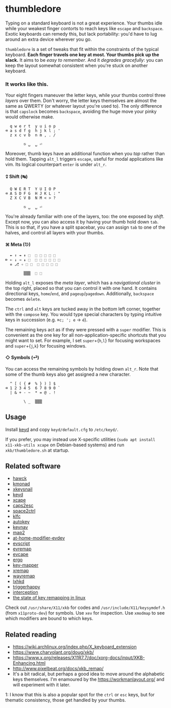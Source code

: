 # thumbledore

Typing on a standard keyboard is not a great experience. Your thumbs idle while your weakest finger contorts to reach keys like `escape` and `backspace`. Exotic keyboards can remedy this, but lack portability: you'd have to lug around an extra device wherever you go.

`thumbledore` is a set of tweaks that fit within the constraints of the typical keyboard. **Each finger travels one key at most. Your thumbs pick up the slack.** It aims to be *easy to remember*. And it *degrades gracefully*: you can keep the layout somewhat consistent when you're stuck on another keyboard.


### It works like this.

Your eight fingers maneuver the letter keys, while your thumbs control three *layers* over them. Don't worry, the letter keys themselves are almost the same as QWERTY (or whatever layout you're used to). The only difference is that `capslock` becomes `backspace`, avoiding the huge move your pinky would otherwise make.

      q w e r t  y u i o p
    ⌫ a s d f g  h j k l ; '
      z x c v b  n m , . /

            ⎋ ␣  ␣ ⏎

Moreover, thumb keys have an additional function when you *tap* rather than 
hold them. Tapping `alt_l` triggers `escape`, useful for modal applications 
like vim. Its logical counterpart `enter` is under `alt_r`.


#### ⮸ Shift (↹)

      Q W E R T  Y U I O P
    ⌫ A S D F G  H J K L : "
      Z X C V B  N M < > ?

            ⎋ ␣  ␣ ⏎

You're already familiar with one of the layers, too: the one exposed by *shift*. Except now, you can also access it by having your thumb hold down `tab`. This is so that, if you have a split spacebar, you can assign `tab` to one of the halves, and control all layers with your thumbs.


#### ⌘ Meta (⎋)

      ↞ ↑ ↠ ↟ ⬚  ⬚ ⬚ ⬚ ⬚ ⬚
    ⌦ ← ↓ → ↡ ⬚  ⬚ ⬚ ⬚ ⬚ ⬚ ⬚
      ✲ ⎇ ✧ ⬚ ⬚  ⬚ ⬚ ⬚ ⬚ ⬚

            ▒▒▒  ⬚ ⬚

Holding `alt_l` exposes the *meta layer*, which has a *navigational cluster* in the top right, placed so that you can control it with one hand. It contains directional keys, `home`/`end`, and `pageup`/`pagedown`. Additionally, `backspace` becomes `delete`.

The `ctrl` and `alt` keys are tucked away in the bottom left corner, together with the `compose` key. You would type special characters by typing intuitive keys in succession (e.g. `⌘c; '; e` → `é`).

The remaining keys act as if they were pressed with a `super` modifier. This is convenient as the one key for all non-application-specific shortcuts that you might want to set. For example, I set `super`+{`h`,`l`} for focusing workspaces and `super`+{`j`,`k`} for focusing windows.


#### ◇ Symbols (⏎)

You can access the remaining symbols by holding down `alt_r`. Note that some of the thumb keys also get assigned a new character.

      ^ [ ( { #  % } ) ] $
    ⌫ 1 2 3 4 5  6 7 8 9 0 `
      | & + - ~  * = @ . !

            \ _  ▒▒▒


## Usage

Install [keyd](https://github.com/rvaiya/keyd) and copy `keyd/default.cfg` to `/etc/keyd/`.

If you prefer, you may instead use X-specific utilities (`sudo apt install x11-xkb-utils xcape` on Debian-based systems) and run `xkb/thumbledore.sh` at startup.


## Related software

-   [hawck](https://github.com/snyball/Hawck)
-   [kmonad](https://github.com/david-janssen/kmonad)
-   [xkeysnail](https://github.com/mooz/xkeysnail)
-   [keyd](https://github.com/rvaiya/keyd)
-   [xcape](https://github.com/alols/xcape)
-   [caps2esc](https://gitlab.com/interception/linux/plugins/caps2esc)
-   [space2ctrl](https://github.com/r0adrunner/Space2Ctrl)
-   [klfc](https://github.com/39aldo39/klfc)
-   [autokey](https://github.com/autokey/autokey)
-   [keynav](https://www.semicomplete.com/projects/keynav/)
-   [map2](https://github.com/shiro/map2)
-   [at-home-modifier-evdev](https://gitlab.com/at-home-modifier/at-home-modifier-evdev)
-   [evscript](https://github.com/unrelentingtech/evscript)
-   [evremap](https://github.com/wez/evremap)
-   [evcape](https://github.com/wbolster/evcape)
-   [ergo](https://github.com/lcarsos/ergo)
-   [key-mapper](https://github.com/sezanzeb/key-mapper)
-   [xremap](https://github.com/k0kubun/xremap)
-   [wayremap](https://github.com/acro5piano/wayremap)
-   [lxhkd](https://github.com/lmburns/lxhkd)
-   [triggerhappy](https://github.com/wertarbyte/triggerhappy)
-   [interception](https://gitlab.com/interception/linux/tools)
-   [the state of key remapping in linux](https://medium.com/@canadaduane/key-remapping-in-linux-2021-edition-47320999d2aa)

Check out `/usr/share/X11/xkb` for codes and `/usr/include/X11/keysymdef.h` (from `x11proto-dev`) for symbols. Use `xev` for inspection. Use `xmodmap` to see which modifiers are bound to which keys.


## Related reading

-   <https://wiki.archlinux.org/index.php/X_keyboard_extension>
-   <https://www.charvolant.org/doug/xkb/>
-   <https://www.x.org/releases/X11R7.7/doc/xorg-docs/input/XKB-Enhancing.html>
-   <http://www.pixelbeat.org/docs/xkb_remap/>
-   It's a bit radical, but perhaps a good idea to move around the alphabetic keys themselves. I'm enamoured by the <https://workmanlayout.org/> and will experiment with it later.


1: I know that this is also a popular spot for the `ctrl` or `esc` keys, but for thematic consistency, those get handled by your thumbs.
